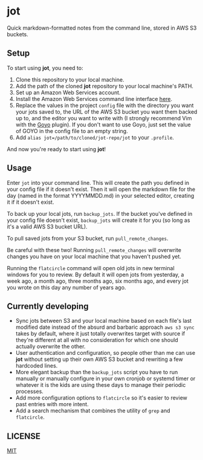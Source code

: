 # jot
Quick markdown-formatted notes from the command line, stored in AWS S3 buckets.

## Setup
To start using **jot**, you need to:
1. Clone this repository to your local machine.
2. Add the path of the cloned **jot** repository to your local machine's PATH.
3. Set up an Amazon Web Services account.
4. Install the Amazon Web Services command line interface [here](https://docs.aws.amazon.com/cli/latest/userguide/installing.html).
5. Replace the values in the project `config` file with the directory you want your jots saved to, the URL of the AWS S3 bucket you want them backed up to, and the editor you want to write with (I strongly recommend Vim with the [Goyo](https://github.com/junegunn/goyo.vim) plugin). If you don't want to use Goyo, just set the value of GOYO in the config file to an empty string.
6. Add `alias jot=/path/to/cloned/jot-repo/jot` to your `.profile`.

And now you're ready to start using **jot**!

## Usage
Enter `jot` into your command line. This will create the path you defined in your config file if it doesn't exist. Then it will open the markdown file for the day (named in the format YYYYMMDD.md) in your selected editor, creating it if it doesn't exist.

To back up your local jots, run `backup_jots`. If the bucket you've defined in your config file doesn't exist, `backup_jots` will create it for you (so long as it's a valid AWS S3 bucket URL).

To pull saved jots from your S3 bucket, run `pull_remote_changes`.

Be careful with these two! Running `pull_remote_changes` will overwrite changes you have on your local machine that you haven't pushed yet.

Running the `flatcircle` command will open old jots in new terminal windows for you to review. By default it will open jots from yesterday, a week ago, a month ago, three months ago, six months ago, and every jot you wrote on this day any number of years ago.

## Currently developing
- Sync jots between S3 and your local machine based on each file's last modified date instead of the absurd and barbaric approach `aws s3 sync` takes by default, where it just totally overwrites target with source if they're different at all with no consideration for which one should actually overwrite the other.
- User authentication and configuration, so people other than me can use **jot** without setting up their own AWS S3 bucket and rewriting a few hardcoded lines.
- More elegant backup than the `backup_jots` script you have to run manually or manually configure in your own cronjob or systemd timer or whatever it is the kids are using these days to manage their periodic processes.
- Add more configuration options to `flatcircle` so it's easier to review past entries with more intent.
- Add a search mechanism that combines the utility of `grep` and `flatcircle`.

## LICENSE
[MIT](https://opensource.org/licenses/MIT)
